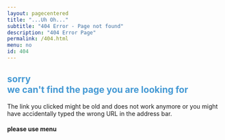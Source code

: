 ```yaml
---
layout: pagecentered
title: "...Uh Oh..."
subtitle: "404 Error - Page not found"
description: "404 Error Page"
permalink: /404.html
menu: no
id: 404
---
```

	
<span class="fa fa-map-signs" style="font-size:9em; color:#4499D4;"></span>

<h2 style="color:#4499D4;">sorry<br/>
we can't find the page you are looking for</h2>

The link you clicked might be old and does not work anymore or you might have accidentally typed the wrong URL in the address bar.     

#### please use menu #
